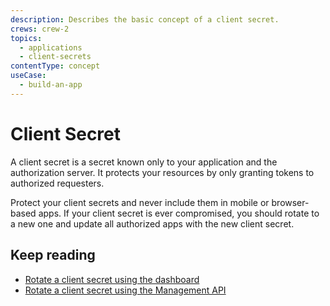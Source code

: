 ```yaml
---
description: Describes the basic concept of a client secret.
crews: crew-2
topics:
  - applications
  - client-secrets
contentType: concept
useCase:
  - build-an-app
---
```


# Client Secret

A client secret is a secret known only to your application and the authorization server. It protects your resources by only granting tokens to authorized requesters. 

Protect your client secrets and never include them in mobile or browser-based apps. If your client secret is ever compromised, you should rotate to a new one and update all authorized apps with the new client secret.

## Keep reading

- [Rotate a client secret using the dashboard](/applications/guides/rotate-client-secret-dashboard)
- [Rotate a client secret using the Management API](/applications/guides/rotate-client-secret-mgmt-api)
